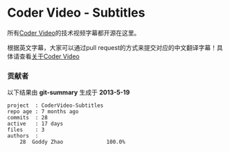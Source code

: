 Coder Video - Subtitles
====================

所有[Coder Video](http://www.codervideo.com)的技术视频字幕都开源在这里。

根据英文字幕，大家可以通过pull request的方式来提交对应的中文翻译字幕！具体请查看[关于Coder Video](http://blog.codervideo.com/about)

### 贡献者

以下结果由 **git-summary** 生成于 **2013-5-19**

    project  : CoderVideo-Subtitles  
    repo age : 7 months ago  
    commits  : 28  
    active   : 17 days  
    files    : 3  
    authors  :  
        28  Goddy Zhao              100.0%  